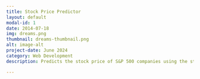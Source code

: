 ```yaml
---
title: Stock Price Predictor
layout: default
modal-id: 1
date: 2014-07-18
img: dreams.png
thumbnail: dreams-thumbnail.png
alt: image-alt
project-date: June 2024
category: Web Development
description: Predicts the stock price of S&P 500 companies using the stock market index by using pandas, yfinance and sci-kit learn

---
```

